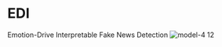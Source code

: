 # EDI
Emotion-Drive Interpretable Fake News Detection
![model-4 12](https://user-images.githubusercontent.com/61655426/163506287-916b5fec-5e90-4114-a95a-2f051a1580cc.png)
